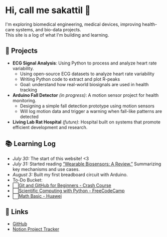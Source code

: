 # Hi, call me sakattil 👋

I'm exploring biomedical engineering, medical devices, improving health-care systems, and bio-data projects.  
This site is a log of what I'm building and learning.

## 🚧 Projects
- **ECG Signal Analysis**: Using Python to process and analyze heart rate variability.
    - Using open-source ECG datasets to analyze heart rate variability
    - Writing Python code to extract and plot R-peaks
    - Goal: understand how real-world biosignals are used in health tracking
- **Arduino Fall Detector** *(in progress)*: A motion sensor project for health monitoring.
    - Designing a simple fall detection prototype using motion sensors
    - Will log motion data and trigger a warning when fall-like patterns are detected
- **Living Lab Rat Hospital** *(future)*: Hospital built on systems that promote efficient development and research.

## 📚 Learning Log
- *July 30:* The start of this website! <3
- *July 31:* Started reading [“Wearable Biosensors: A Review.”](https://pmc.ncbi.nlm.nih.gov/articles/PMC9842037/#btm210318-sec-0001) Summarizing key mechanisms and use cases.
- *August 3:* Built my first breadboard circuit with Arduino.
- To-Do Bucket:
- ⬜[Git and GitHub for Beginners - Crash Course](https://www.youtube.com/watch?v=RGOj5yH7evk)
- ⬜[Scientific Computing with Python - FreeCodeCamp](https://www.freecodecamp.org/learn/scientific-computing-with-python/)
- ⬜[Math Basic - Huawei](https://e.huawei.com/en/talent/outPage/#/sxz-course/home?courseId=_bvlgZaYen17HthakI7VEXcbPcM)

## 🔗 Links
- [GitHub](https://github.com/your-username)
- [Notion Project Tracker](#)
